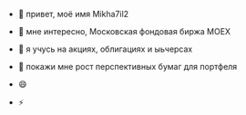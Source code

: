- 👋 привет, моё имя Mikha7il2
- 👀 мне интересно, Московская фондовая биржа MOEX
- 🌱 я учусь на акциях, облигациях и ыьчерсах
- 💞️ покажи мне рост перспективных бумаг для портфеля




- 😄
- ⚡ 

<!---
Mikha7il2/Mikha7il2 is a ✨ special ✨ repository because its `README.md` (this file) appears on your GitHub profile.
You can click the Preview link to take a look at your changes.
--->
